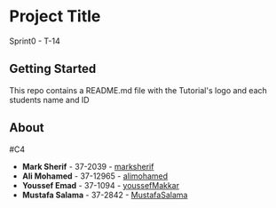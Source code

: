 # Project Title

Sprint0 - T-14

## Getting Started

This repo contains a README.md file with the Tutorial's logo and each students name and ID

## About
#C4
* **Mark Sherif** - 37-2039 - [marksherif](https://github.com/marksherif)
* **Ali Mohamed** - 37-12965 - [alimohamed](https://github.com/AliMohamedShaltout)
* **Youssef Emad** - 37-1094 - [youssefMakkar](https://github.com/youssefmakkar)
* **Mustafa Salama** - 37-2842 - [MustafaSalama](https://github.com/MustafaSalama)


